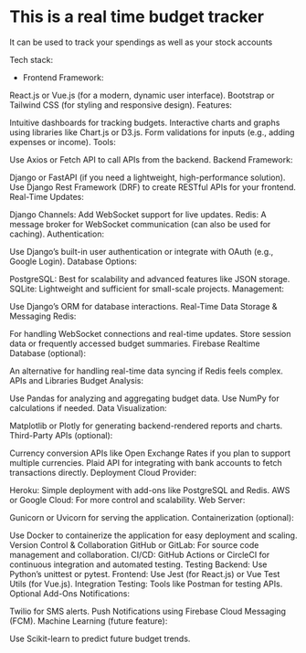 # This is a real time budget tracker 

It can be used to track your spendings as well as your stock accounts

Tech stack: 
* Frontend
Framework:

React.js or Vue.js (for a modern, dynamic user interface).
Bootstrap or Tailwind CSS (for styling and responsive design).
Features:

Intuitive dashboards for tracking budgets.
Interactive charts and graphs using libraries like Chart.js or D3.js.
Form validations for inputs (e.g., adding expenses or income).
Tools:

Use Axios or Fetch API to call APIs from the backend.
Backend
Framework:

Django or FastAPI (if you need a lightweight, high-performance solution).
Use Django Rest Framework (DRF) to create RESTful APIs for your frontend.
Real-Time Updates:

Django Channels: Add WebSocket support for live updates.
Redis: A message broker for WebSocket communication (can also be used for caching).
Authentication:

Use Django’s built-in user authentication or integrate with OAuth (e.g., Google Login).
Database
Options:

PostgreSQL: Best for scalability and advanced features like JSON storage.
SQLite: Lightweight and sufficient for small-scale projects.
Management:

Use Django’s ORM for database interactions.
Real-Time Data Storage & Messaging
Redis:

For handling WebSocket connections and real-time updates.
Store session data or frequently accessed budget summaries.
Firebase Realtime Database (optional):

An alternative for handling real-time data syncing if Redis feels complex.
APIs and Libraries
Budget Analysis:

Use Pandas for analyzing and aggregating budget data.
Use NumPy for calculations if needed.
Data Visualization:

Matplotlib or Plotly for generating backend-rendered reports and charts.
Third-Party APIs (optional):

Currency conversion APIs like Open Exchange Rates if you plan to support multiple currencies.
Plaid API for integrating with bank accounts to fetch transactions directly.
Deployment
Cloud Provider:

Heroku: Simple deployment with add-ons like PostgreSQL and Redis.
AWS or Google Cloud: For more control and scalability.
Web Server:

Gunicorn or Uvicorn for serving the application.
Containerization (optional):

Use Docker to containerize the application for easy deployment and scaling.
Version Control & Collaboration
GitHub or GitLab:
For source code management and collaboration.
CI/CD:
GitHub Actions or CircleCI for continuous integration and automated testing.
Testing
Backend:
Use Python’s unittest or pytest.
Frontend:
Use Jest (for React.js) or Vue Test Utils (for Vue.js).
Integration Testing:
Tools like Postman for testing APIs.
Optional Add-Ons
Notifications:

Twilio for SMS alerts.
Push Notifications using Firebase Cloud Messaging (FCM).
Machine Learning (future feature):

Use Scikit-learn to predict future budget trends.
